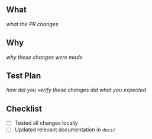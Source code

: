## What

_what the PR changes_

## Why

_why these changes were made_

## Test Plan

_how did you verify these changes did what you expected_

## Checklist

- [ ] Tested all changes locally
- [ ] Updated relevant documentation in `docs/`
